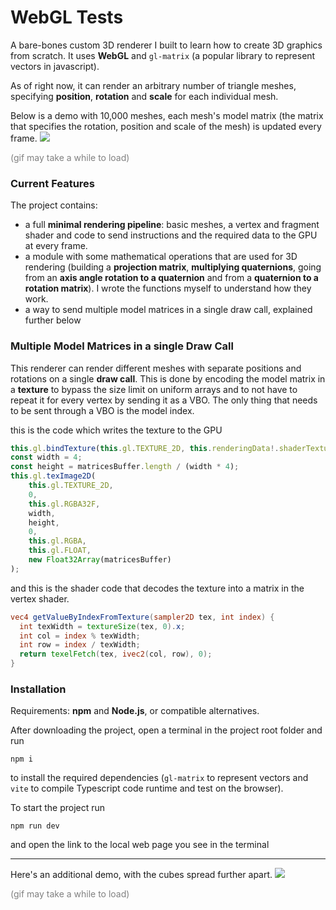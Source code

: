 # WebGL Tests
A bare-bones custom 3D renderer I built to learn how to create 3D graphics from scratch. It uses **WebGL** and `gl-matrix` (a popular library to represent vectors in javascript).

As of right now, it can render an arbitrary number of triangle meshes, specifying **position**, **rotation** and **scale** for each individual mesh.

Below is a demo with 10,000 meshes, each mesh's model matrix (the matrix that specifies the rotation, position and scale of the mesh) is updated every frame.
![](readme_images/crammed.gif)

<span style="color:gray">(gif may take a while to load)</span>

### Current Features
The project contains:
- a full **minimal rendering pipeline**: basic meshes, a vertex and fragment shader and code to send instructions and the required data to the GPU at every frame.
- a module with some mathematical operations that are used for 3D rendering (building a **projection matrix**, **multiplying quaternions**, going from an **axis angle rotation to a quaternion** and from a **quaternion to a rotation matrix**). I wrote the functions myself to understand how they work.
- a way to send multiple model matrices in a single draw call, explained further below

### Multiple Model Matrices in a single Draw Call
This renderer can render different meshes with separate positions and rotations on a single **draw call**.
This is done by encoding the model matrix in a **texture** to bypass the size limit on uniform arrays and to not have to repeat it for every vertex by sending it as a VBO. The only thing that needs to be sent through a VBO is the model index.

this is the code which writes the texture to the GPU
```ts
this.gl.bindTexture(this.gl.TEXTURE_2D, this.renderingData!.shaderTextures.modelViewMatricesTexture);
const width = 4;
const height = matricesBuffer.length / (width * 4);
this.gl.texImage2D(
    this.gl.TEXTURE_2D, 
    0, 
    this.gl.RGBA32F, 
    width, 
    height,
    0, 
    this.gl.RGBA,
    this.gl.FLOAT, 
    new Float32Array(matricesBuffer)
);
```

and this is the shader code that decodes the texture into a matrix in the vertex shader.
```glsl
vec4 getValueByIndexFromTexture(sampler2D tex, int index) {
  int texWidth = textureSize(tex, 0).x;
  int col = index % texWidth;
  int row = index / texWidth;
  return texelFetch(tex, ivec2(col, row), 0);
}
```

### Installation
Requirements: **npm** and **Node.js**, or compatible alternatives.

After downloading the project, open a terminal in the project root folder and run
```shell
npm i
```
to install the required dependencies (`gl-matrix` to represent vectors and `vite` to compile Typescript code runtime and test on the browser).

To start the project run
```shell
npm run dev
```
and open the link to the local web page you see in the terminal

---

Here's an additional demo, with the cubes spread further apart.
![](readme_images/wide.gif)

<span style="color:gray">(gif may take a while to load)</span>